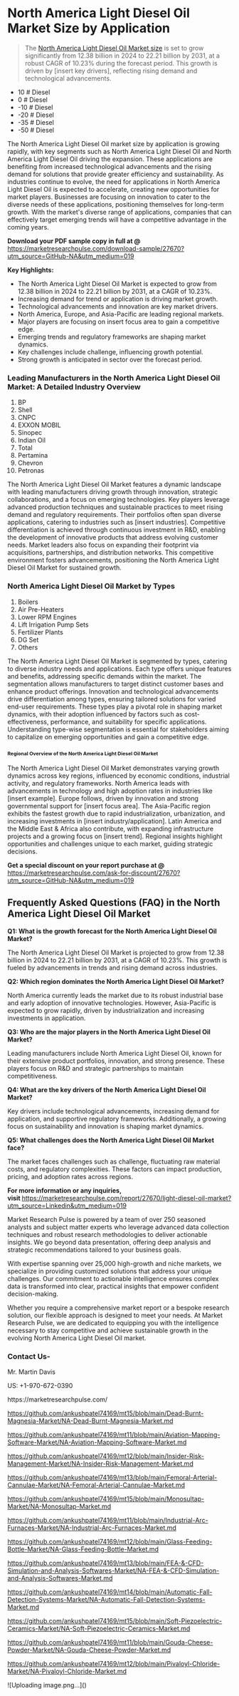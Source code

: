 <h1>North America Light Diesel Oil Market&nbsp;Size by Application</h1><blockquote><p>The <a href="https://marketresearchpulse.com/download-sample/27670?utm_source=GitHub-NA&amp;utm_medium=019">North America Light Diesel Oil Market size</a> is set to grow significantly from 12.38 billion in 2024 to 22.21 billion by 2031, at a robust CAGR of 10.23% during the forecast period. This growth is driven by [insert key drivers], reflecting rising demand and technological advancements.</p></blockquote><ul><li>10 # Diesel<li> 0 # Diesel<li> -10 # Diesel<li> -20 # Diesel<li> -35 # Diesel<li> -50 # Diesel</li></ul><p>The North America Light Diesel Oil market size by application is growing rapidly, with key segments such as North America Light Diesel Oil and North America Light Diesel Oil driving the expansion. These applications are benefiting from increased technological advancements and the rising demand for solutions that provide greater efficiency and sustainability. As industries continue to evolve, the need for applications in North America Light Diesel Oil is expected to accelerate, creating new opportunities for market players. Businesses are focusing on innovation to cater to the diverse needs of these applications, positioning themselves for long-term growth. With the market's diverse range of applications, companies that can effectively target emerging trends will have a competitive advantage in the coming years.</p><p><strong>Download your PDF sample copy in full at @ </strong><a href="https://marketresearchpulse.com/download-sample/27670?utm_source=GitHub-NA&amp;utm_medium=019">https://marketresearchpulse.com/download-sample/27670?utm_source=GitHub-NA&amp;utm_medium=019</a></p><p><strong>Key Highlights: </strong></p><ul><li>The North America Light Diesel Oil Market is expected to grow from 12.38 billion in 2024 to 22.21 billion by 2031, at a CAGR of 10.23%.</li><li>Increasing demand for trend or application is driving market growth.</li><li>Technological advancements and innovation are key market drivers.</li><li>North America, Europe, and Asia-Pacific are leading regional markets.</li><li>Major players are focusing on insert focus area to gain a competitive edge.</li><li>Emerging trends and regulatory frameworks are shaping market dynamics.</li><li>Key challenges include challenge, influencing growth potential.</li><li>Strong growth is anticipated in sector over the forecast period.</li></ul><h3>Leading Manufacturers in the North America Light Diesel Oil Market: A Detailed Industry Overview</h3><ol><li>BP</li><li>Shell</li><li>CNPC</li><li>EXXON MOBIL</li><li>Sinopec</li><li>Indian Oil</li><li>Total</li><li>Pertamina</li><li>Chevron</li><li>Petronas</li></ol><div class="flex max-w-full flex-col flex-grow"><div class="min-h-8 text-message flex w-full flex-col items-end gap-2 whitespace-normal break-words [.text-message+&amp;]:mt-5" dir="auto" data-message-author-role="assistant" data-message-id="fd8432e4-4910-450d-b182-61b7bfb0a01f" data-message-model-slug="gpt-4o"><div class="flex w-full flex-col gap-1 empty:hidden first:pt-[3px]"><div class="markdown prose w-full break-words dark:prose-invert light"><p>The North America Light Diesel Oil Market features a dynamic landscape with leading manufacturers driving growth through innovation, strategic collaborations, and a focus on emerging technologies. Key players leverage advanced production techniques and sustainable practices to meet rising demand and regulatory requirements. Their portfolios often span diverse applications, catering to industries such as [insert industries]. Competitive differentiation is achieved through continuous investment in R&amp;D, enabling the development of innovative products that address evolving customer needs. Market leaders also focus on expanding their footprint via acquisitions, partnerships, and distribution networks. This competitive environment fosters advancements, positioning the North America Light Diesel Oil Market for sustained growth.</p></div></div></div></div><h3>North America Light Diesel Oil Market by Types</h3><ol><li>Boilers<li> Air Pre-Heaters<li> Lower RPM Engines<li> Lift Irrigation Pump Sets<li> Fertilizer Plants<li> DG Set<li> Others</li></ol><div class="flex max-w-full flex-col flex-grow"><div class="min-h-8 text-message flex w-full flex-col items-end gap-2 whitespace-normal break-words [.text-message+&amp;]:mt-5" dir="auto" data-message-author-role="assistant" data-message-id="084470be-0bb7-4664-bddf-5156b4f41249" data-message-model-slug="gpt-4o-mini"><div class="flex w-full flex-col gap-1 empty:hidden first:pt-[3px]"><div class="markdown prose w-full break-words dark:prose-invert light"><p>The North America Light Diesel Oil Market is segmented by types, catering to diverse industry needs and applications. Each type offers unique features and benefits, addressing specific demands within the market. The segmentation allows manufacturers to target distinct customer bases and enhance product offerings. Innovation and technological advancements drive differentiation among types, ensuring tailored solutions for varied end-user requirements. These types play a pivotal role in shaping market dynamics, with their adoption influenced by factors such as cost-effectiveness, performance, and suitability for specific applications. Understanding type-wise segmentation is essential for stakeholders aiming to capitalize on emerging opportunities and gain a competitive edge.</p></div></div></div></div><h3><span style="font-size: 11px;">Regional Overview of the North America Light Diesel Oil Market</span></h3><div class="flex max-w-full flex-col flex-grow"><div class="min-h-8 text-message flex w-full flex-col items-end gap-2 whitespace-normal break-words [.text-message+&amp;]:mt-5" dir="auto" data-message-author-role="assistant" data-message-id="e9038762-ce64-4e30-91c9-9bd413514231" data-message-model-slug="gpt-4o-mini"><div class="flex w-full flex-col gap-1 empty:hidden first:pt-[3px]"><div class="markdown prose w-full break-words dark:prose-invert light"><p>The North America Light Diesel Oil Market demonstrates varying growth dynamics across key regions, influenced by economic conditions, industrial activity, and regulatory frameworks. North America leads with advancements in technology and high adoption rates in industries like [insert example]. Europe follows, driven by innovation and strong governmental support for [insert focus area]. The Asia-Pacific region exhibits the fastest growth due to rapid industrialization, urbanization, and increasing investments in [insert industry/application]. Latin America and the Middle East &amp; Africa also contribute, with expanding infrastructure projects and a growing focus on [insert trend]. Regional insights highlight opportunities and challenges unique to each market, guiding strategic decisions.</p></div></div></div></div><p><strong>Get a special discount on your report purchase at @ </strong><a href="https://marketresearchpulse.com/ask-for-discount/27670?utm_source=GitHub-NA&amp;utm_medium=019">https://marketresearchpulse.com/ask-for-discount/27670?utm_source=GitHub-NA&amp;utm_medium=019</a></p><h2>Frequently Asked Questions (FAQ) in the North America Light Diesel Oil Market</h2><p><strong>Q1: What is the growth forecast for the North America Light Diesel Oil Market?</strong></p><p>The North America Light Diesel Oil Market is projected to grow from 12.38 billion in 2024 to 22.21 billion by 2031, at a CAGR of 10.23%. This growth is fueled by advancements in trends and rising demand across industries.</p><p><strong>Q2: Which region dominates the North America Light Diesel Oil Market?</strong></p><p>North America currently leads the market due to its robust industrial base and early adoption of innovative technologies. However, Asia-Pacific is expected to grow rapidly, driven by industrialization and increasing investments in application.</p><p><strong>Q3: Who are the major players in the North America Light Diesel Oil Market?</strong></p><p>Leading manufacturers include North America Light Diesel Oil, known for their extensive product portfolios, innovation, and strong presence. These players focus on R&amp;D and strategic partnerships to maintain competitiveness.</p><p><strong>Q4: What are the key drivers of the North America Light Diesel Oil Market?</strong></p><p>Key drivers include technological advancements, increasing demand for application, and supportive regulatory frameworks. Additionally, a growing focus on sustainability and innovation is shaping market dynamics.</p><p><strong>Q5: What challenges does the North America Light Diesel Oil Market face?</strong></p><p>The market faces challenges such as challenge, fluctuating raw material costs, and regulatory complexities. These factors can impact production, pricing, and adoption rates across regions.</p><p><strong>For more information or any inquiries, visit&nbsp;</strong><a href="https://marketresearchpulse.com/report/27670/light-diesel-oil-market?utm_source=Linkedin&utm_medium=019">https://marketresearchpulse.com/report/27670/light-diesel-oil-market?utm_source=Linkedin&utm_medium=019</a></p><p>Market Research Pulse is powered by a team of over 250 seasoned analysts and subject matter experts who leverage advanced data collection techniques and robust research methodologies to deliver actionable insights. We go beyond data presentation, offering deep analysis and strategic recommendations tailored to your business goals.</p><p>With expertise spanning over 25,000 high-growth and niche markets, we specialize in providing customized solutions that address your unique challenges. Our commitment to actionable intelligence ensures complex data is transformed into clear, practical insights that empower confident decision-making.</p><p>Whether you require a comprehensive market report or a bespoke research solution, our flexible approach is designed to meet your needs. At Market Research Pulse, we are dedicated to equipping you with the intelligence necessary to stay competitive and achieve sustainable growth in the evolving North America Light Diesel Oil market.</p><h3><strong>Contact Us-</strong></h3><p>Mr. Martin Davis</p><p>US: +1-970-672-0390</p><p>https://marketresearchpulse.com/</p><p><a href="https://github.com/ankushpatel74169/mt15/blob/main/Dead-Burnt-Magnesia-Market/NA-Dead-Burnt-Magnesia-Market.md">https://github.com/ankushpatel74169/mt15/blob/main/Dead-Burnt-Magnesia-Market/NA-Dead-Burnt-Magnesia-Market.md</a></p><p><a href="https://github.com/ankushpatel74169/mt11/blob/main/Aviation-Mapping-Software-Market/NA-Aviation-Mapping-Software-Market.md">https://github.com/ankushpatel74169/mt11/blob/main/Aviation-Mapping-Software-Market/NA-Aviation-Mapping-Software-Market.md</a></p><p><a href="https://github.com/ankushpatel74169/mt12/blob/main/Insider-Risk-Management-Market/NA-Insider-Risk-Management-Market.md">https://github.com/ankushpatel74169/mt12/blob/main/Insider-Risk-Management-Market/NA-Insider-Risk-Management-Market.md</a></p><p><a href="https://github.com/ankushpatel74169/mt13/blob/main/Femoral-Arterial-Cannulae-Market/NA-Femoral-Arterial-Cannulae-Market.md">https://github.com/ankushpatel74169/mt13/blob/main/Femoral-Arterial-Cannulae-Market/NA-Femoral-Arterial-Cannulae-Market.md</a></p><p><a href="https://github.com/ankushpatel74169/mt15/blob/main/Monosultap-Market/NA-Monosultap-Market.md">https://github.com/ankushpatel74169/mt15/blob/main/Monosultap-Market/NA-Monosultap-Market.md</a></p><p><a href="https://github.com/ankushpatel74169/mt11/blob/main/Industrial-Arc-Furnaces-Market/NA-Industrial-Arc-Furnaces-Market.md">https://github.com/ankushpatel74169/mt11/blob/main/Industrial-Arc-Furnaces-Market/NA-Industrial-Arc-Furnaces-Market.md</a></p><p><a href="https://github.com/ankushpatel74169/mt12/blob/main/Glass-Feeding-Bottle-Market/NA-Glass-Feeding-Bottle-Market.md">https://github.com/ankushpatel74169/mt12/blob/main/Glass-Feeding-Bottle-Market/NA-Glass-Feeding-Bottle-Market.md</a></p><p><a href="https://github.com/ankushpatel74169/mt13/blob/main/FEA-&-CFD-Simulation-and-Analysis-Softwares-Market/NA-FEA-&-CFD-Simulation-and-Analysis-Softwares-Market.md">https://github.com/ankushpatel74169/mt13/blob/main/FEA-&-CFD-Simulation-and-Analysis-Softwares-Market/NA-FEA-&-CFD-Simulation-and-Analysis-Softwares-Market.md</a></p><p><a href="https://github.com/ankushpatel74169/mt14/blob/main/Automatic-Fall-Detection-Systems-Market/NA-Automatic-Fall-Detection-Systems-Market.md">https://github.com/ankushpatel74169/mt14/blob/main/Automatic-Fall-Detection-Systems-Market/NA-Automatic-Fall-Detection-Systems-Market.md</a></p><p><a href="https://github.com/ankushpatel74169/mt15/blob/main/Soft-Piezoelectric-Ceramics-Market/NA-Soft-Piezoelectric-Ceramics-Market.md">https://github.com/ankushpatel74169/mt15/blob/main/Soft-Piezoelectric-Ceramics-Market/NA-Soft-Piezoelectric-Ceramics-Market.md</a></p><p><a href="https://github.com/ankushpatel74169/mt11/blob/main/Gouda-Cheese-Powder-Market/NA-Gouda-Cheese-Powder-Market.md">https://github.com/ankushpatel74169/mt11/blob/main/Gouda-Cheese-Powder-Market/NA-Gouda-Cheese-Powder-Market.md</a></p><p><a href="https://github.com/ankushpatel74169/mt12/blob/main/Pivaloyl-Chloride-Market/NA-Pivaloyl-Chloride-Market.md">https://github.com/ankushpatel74169/mt12/blob/main/Pivaloyl-Chloride-Market/NA-Pivaloyl-Chloride-Market.md</a></p>
![Uploading image.png…]()
